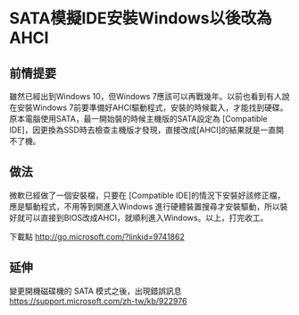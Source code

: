 # SATA模擬IDE安裝Windows以後改為AHCI

## 前情提要

雖然已經出到Windows 10，但Windows 7應該可以再戰幾年。以前也看到有人說在安裝Windows 7前要準備好AHCI驅動程式，安裝的時候載入，才能找到硬碟。原本電腦使用SATA，最一開始裝的時候主機版的SATA設定為 [Compatible IDE]，因更換為SSD時去檢查主機版才發現，直接改成[AHCI]的結果就是一直開不了機。

## 做法

微軟已經做了一個安裝檔，只要在 [Compatible IDE]的情況下安裝好該修正檔，應是驅動程式，不用等到開進入Windows 進行硬體裝置搜尋才安裝驅動，所以裝好就可以直接到BIOS改成AHCI，就順利進入Windows。以上，打完收工。

下載點 http://go.microsoft.com/?linkid=9741862

## 延伸
變更開機磁碟機的 SATA 模式之後，出現錯誤訊息 https://support.microsoft.com/zh-tw/kb/922976

